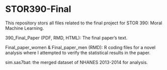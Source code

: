 # STOR390-Final
This repository stors all files related to the final project for STOR 390: Moral Machine Learning.

390_Final_Paper (PDF, RMD, HTML): The final paper’s text.

Final_paper_women & Final_paper_men (RMD): R coding files for a novel analysis where I attempted to verify the statistical results in the paper.

sim.sas7bat: the merged dataset of NHANES 2013-2014 for analysis.
